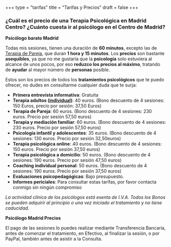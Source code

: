 +++
type = "tarifas"
title = "Tarifas y Precios"
draft = false
+++

### ¿Cuál es el precio de una Terapia Psicológica en Madrid Centro? ¿Cuánto cuesta ir al psicólogo en el Centro de Madrid?

**Psicólogo barato Madrid**

Todas mis sesiones, tienen una duración de **60 minutos**, excepto las de [Terapia de Pareja]( http://ampsicologia.es/terapia-pareja/), que duran **1 hora y 15 minutos**.
Los **precios** son bastante **asequibles**, ya que no me gustaría que la **psicología** solo estuviera al alcance de unos pocos, por eso **reduzco los precios al máximo**, tratando de **ayudar** al mayor número de **personas** posible.

Estos son los precios de todos los **tratamientos psicológicos** que te puedo ofrecer, no dudes en consultarme cualquier duda que te surja:

- **Primera entrevista informativa**: Gratuita
- **Terapia adultos ([individual](http://ampsicologia.es/terapia-individual/))**: 40 euros. (Bono descuento de 4 sesiones: 150 Euros, precio por sesión: 37,50 Euros)
- **Terapia de Pareja**: 60 euros. (Bono descuento de 4 sesiones: 230 euros. Precio por sesión 57,50 euros)
- **Terapia y mediación familiar**: 60 euros. (Bono descuento de 4 sesiones: 230 euros. Precio por sesión 57,50 euros)
- **Psicología infantil y adolescentes**: 35 euros. (Bono descuento de 4 sesiones: 130 euros. Precio por sesión 32,50euros)
- **Terapia psicológica online**: 40 euros. (Bono descuento de 4 sesiones: 150 euros. Precio por sesión 37,50 euros)
- **Terapia psicológica a domicilio**: 50 euros. (Bono descuento de 4 sesiones: 190 euros. Precio por sesión 47,50 euros)
- **Coaching individual personal**: 50 euros. (Bono descuento de 4 sesiones: 190 euros. Precio por sesión 37,50 euros)
- **Evaluaciones psicopedagógicas**: Bajo presupuesto.
- **Informes periciales**: Para consultar estas tarifas, por favor contacta conmigo sin ningún compromiso

*La actividad clínica de los psicólogos está exenta de I.V.A. Todos los Bonos se pueden adquirir al principio o una vez iniciado el tratamiento y no tiene
caducidad.*

**Psicólogo Madrid Precios**

El pago de las sesiones lo puedes realizar mediante Transferencia Bancaria, antes de comenzar el tratamiento, en Efectivo, al finalizar la sesión, o por PayPal, también antes de asistir a  la Consulta.